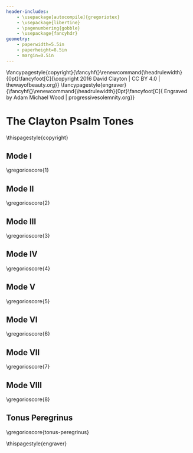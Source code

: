 ```yaml
---
header-includes:
    - \usepackage[autocompile]{gregoriotex}
    - \usepackage{libertine}
    - \pagenumbering{gobble}
    - \usepackage{fancyhdr}
geometry:
    - paperwidth=5.5in
    - paperheight=8.5in
    - margin=0.5in
---
```

\fancypagestyle{copyright}{\fancyhf{}\renewcommand{\headrulewidth}{0pt}\fancyfoot[C]{\copyright 2016 David Clayton | CC BY 4.0 | thewayofbeauty.org}}
\fancypagestyle{engraver}{\fancyhf{}\renewcommand{\headrulewidth}{0pt}\fancyfoot[C]{ Engraved by Adam Michael Wood | progressivesolemnity.org}}


# The Clayton Psalm Tones

\thispagestyle{copyright}

## Mode I

\gregorioscore{1}

## Mode II

\gregorioscore{2}

## Mode III

\gregorioscore{3}

## Mode IV

\gregorioscore{4}

## Mode V

\gregorioscore{5}

## Mode VI

\gregorioscore{6}

## Mode VII

\gregorioscore{7}

## Mode VIII

\gregorioscore{8}

## Tonus Peregrinus

\gregorioscore{tonus-peregrinus}

\thispagestyle{engraver}
